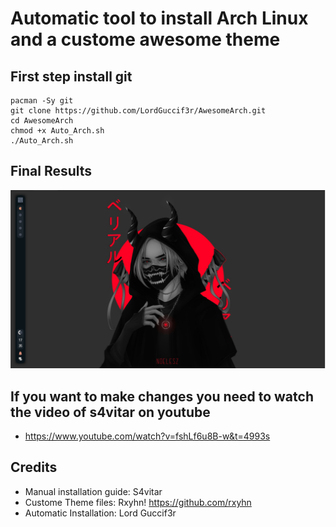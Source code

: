# Automatic tool to install Arch Linux and a custome awesome theme

## First step install git
```
pacman -Sy git
git clone https://github.com/LordGuccif3r/AwesomeArch.git
cd AwesomeArch
chmod +x Auto_Arch.sh
./Auto_Arch.sh
```


## Final Results
![autoBspwm2.1](https://github.com/LordGuccif3r/AwesomeArch/blob/main/AutoAwesome/Awesome2.PNG)

## If you want to make changes you need to watch the video of s4vitar on youtube 

- https://www.youtube.com/watch?v=fshLf6u8B-w&t=4993s

## Credits

- Manual installation guide: S4vitar
- Custome Theme files: Rxyhn! https://github.com/rxyhn
- Automatic Installation: Lord Guccif3r 
